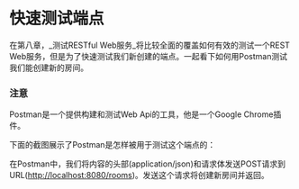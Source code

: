 # 快速测试端点

在第八章，_测试RESTful Web服务_将比较全面的覆盖如何有效的测试一个REST Web服务，但是为了快速测试我们新创建的端点。一起看下如何用Postman测试我们能创建新的房间。

### 注意
Postman是一个提供构建和测试Web Api的工具，他是一个Google Chrome插件。

下面的截图展示了Postman是怎样被用于测试这个端点的：


在Postman中，我们将内容的头部(application/json)和请求体发送POST请求到URL(<http://localhost:8080/rooms>)。发送这个请求将创建新房间并返回。